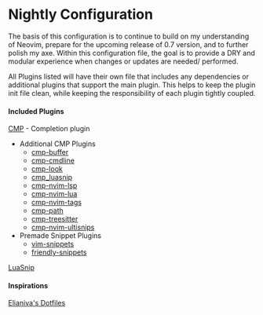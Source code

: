 # Nightly Configuration

The basis of this configuration is to continue to build on my understanding of
Neovim, prepare for the upcoming release of 0.7 version, and to further polish
my axe. Within this configuration file, the goal is to provide a DRY and modular
experience when changes or updates are needed/ performed.

All Plugins listed will have their own file that includes any dependencies or
additional plugins that support the main plugin. This helps to keep the plugin
init file clean, while keeping the responsibility of each plugin tightly
coupled.

#### Included Plugins
[CMP](https://github.com/hrsh7th/nvim-cmp) - Completion plugin
  - Additional CMP Plugins
    - [cmp-buffer](https://github.com/hrsh7th/cmp-buffer)
    - [cmp-cmdline](https://github.com/hrsh7th/cmp-cmdline)
    - [cmp-look](https://github.com/octaltree/cmp-look)
    - [cmp_luasnip](https://github.com/saadparwaiz1/cmp_luasnip)
    - [cmp-nvim-lsp](https://github.com/hrsh7th/cmp-nvim-lsp)
    - [cmp-nvim-lua](https://github.com/hrsh7th/cmp-nvim-lua)
    - [cmp-nvim-tags](https://github.com/quangnguyen30192/cmp-nvim-tags)
    - [cmp-path](https://github.com/hrsh7th/cmp-path)
    - [cmp-treesitter](https://github.com/ray-x/cmp-treesitter)
    - [cmp-nvim-ultisnips](https://github.com/quangnguyen30192/cmp-nvim-ultisnips)
  - Premade Snippet Plugins
    - [vim-snippets](https://github.com/honza/vim-snippets)
    - [friendly-snippets](https://github.com/rafamadriz/friendly-snippets)


[LuaSnip](https://github.com/L3MON4D3/LuaSnip)

#### Inspirations
[Elianiva's
Dotfiles](https://github.com/elianiva/dotfiles/tree/master/config/nvim)


